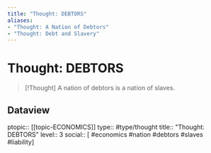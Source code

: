 ```yaml
---
title: "Thought: DEBTORS"
aliases:
- "Thought: A Nation of Debtors"
- "Thought: Debt and Slavery"
---
```

# Thought: DEBTORS
> [!Thought]
> A nation of debtors is a nation of slaves.

## Dataview
ptopic:: [[topic-ECONOMICS]]
type:: #type/thought
title:: "Thought: DEBTORS"
level:: 3
social:: [ #economics #nation #debtors #slaves #liability]